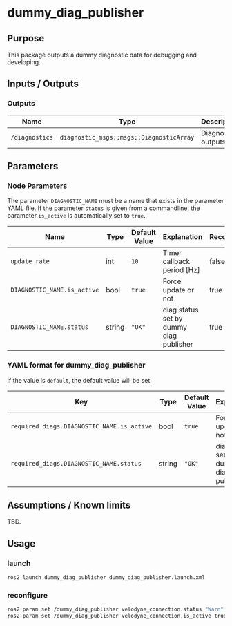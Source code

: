 # dummy_diag_publisher

## Purpose

This package outputs a dummy diagnostic data for debugging and developing.

## Inputs / Outputs

### Outputs

| Name           | Type                                     | Description         |
| -------------- | ---------------------------------------- | ------------------- |
| `/diagnostics` | `diagnostic_msgs::msgs::DiagnosticArray` | Diagnostics outputs |

## Parameters

### Node Parameters

The parameter `DIAGNOSTIC_NAME` must be a name that exists in the parameter YAML file. If the parameter `status` is given from a commandline, the parameter `is_active` is automatically set to `true`.

| Name                        | Type   | Default Value | Explanation                             | Reconfigurable |
| --------------------------- | ------ | ------------- | --------------------------------------- | -------------- |
| `update_rate`               | int    | `10`          | Timer callback period [Hz]              | false          |
| `DIAGNOSTIC_NAME.is_active` | bool   | `true`        | Force update or not                     | true           |
| `DIAGNOSTIC_NAME.status`    | string | `"OK"`        | diag status set by dummy diag publisher | true           |

### YAML format for dummy_diag_publisher

If the value is `default`, the default value will be set.

| Key                                        | Type   | Default Value | Explanation                             |
| ------------------------------------------ | ------ | ------------- | --------------------------------------- |
| `required_diags.DIAGNOSTIC_NAME.is_active` | bool   | `true`        | Force update or not                     |
| `required_diags.DIAGNOSTIC_NAME.status`    | string | `"OK"`        | diag status set by dummy diag publisher |

## Assumptions / Known limits

TBD.

## Usage

### launch

```sh
ros2 launch dummy_diag_publisher dummy_diag_publisher.launch.xml
```

### reconfigure

```sh
ros2 param set /dummy_diag_publisher velodyne_connection.status "Warn"
ros2 param set /dummy_diag_publisher velodyne_connection.is_active true
```
